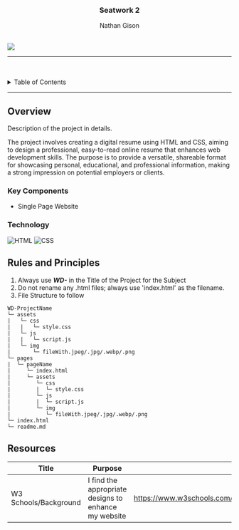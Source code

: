 <a name="readme-top"/>

<br/>

<br />
<div align="center">
  <a href="https://github.com/NathanGison/WD-Gison-Reuel-Nathan-TC04/">
  </a>
  <h3 align="center">Seatwork 2</h3>
</div>
<div align="center">
  Nathan Gison
</div>

<br />

![](https://visit-counter.vercel.app/counter.png?page=NathanGison/WD-Gison-SW2)

---

<br />
<br />
<details>
  <summary>Table of Contents</summary>
  <ol>
    <li>
      <a href="#overview">Overview</a>
      <ol>
        <li>
          <a href="#key-components">Key Components</a>
        </li>
        <li>
          <a href="#technology">Technology</a>
        </li>
      </ol>
    </li>
    <li>
      <a href="#rules-and-principles">Rules and Principles</a>
    </li>
    <li>
      <a href="#resources">Resources</a>
    </li>
  </ol>
</details>

---

## Overview
Description of the project in details.

The project involves creating a digital resume using HTML and CSS, aiming to design a professional, easy-to-read online resume that enhances web development skills. The purpose is to provide a versatile, shareable format for showcasing personal, educational, and professional information, making a strong impression on potential employers or clients.

### Key Components
- Single Page Website


### Technology
![HTML](https://img.shields.io/badge/HTML-E34F26?style=for-the-badge&logo=html5&logoColor=white)
![CSS](https://img.shields.io/badge/CSS-1572B6?style=for-the-badge&logo=css3&logoColor=white)

## Rules and Principles
1. Always use ***WD-*** in the Title of the Project for the Subject
2. Do not rename any .html files; always use 'index.html' as the filename.
3. File Structure to follow

```
WD-ProjectName
└─ assets
|   └─ css
|   |   └─ style.css
|   └─ js
|   |   └─ script.js
|   └─ img
|       └─ fileWith.jpeg/.jpg/.webp/.png
└─ pages
|  └─ pageName
|     └─ index.html
|     └─ assets
|        └─ css
|        |  └─ style.css
|        └─ js
|        |  └─ script.js
|        └─ img
|           └─ fileWith.jpeg/.jpg/.webp/.png
└─ index.html
└─ readme.md
```

## Resources

<!-- TODO: Add References -->
| Title | Purpose | Link |
|-|-|-|
| W3 Schools/Background | I find the appropriate designs to enhance my website | https://www.w3schools.com/html/html_images_background.asp |
